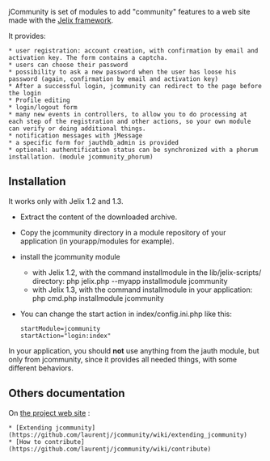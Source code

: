 jCommunity is set of modules to add "community" features to a web site made with the [Jelix framework](http://jelix.org).

It provides:

    * user registration: account creation, with confirmation by email and activation key. The form contains a captcha.
    * users can choose their password
    * possibility to ask a new password when the user has loose his password (again, confirmation by email and activation key)
    * After a successful login, jcommunity can redirect to the page before the login
    * Profile editing
    * login/logout form
    * many new events in controllers, to allow you to do processing at each step of the registration and other actions, so your own module can verify or doing additional things.
    * notification messages with jMessage
    * a specific form for jauthdb_admin is provided
    * optional: authentification status can be synchronized with a phorum installation. (module jcommunity_phorum)


Installation
------------

It works only with Jelix 1.2 and 1.3.

  * Extract the content of the downloaded archive.
  * Copy the jcommunity directory in a module repository of your application (in
    yourapp/modules for example).
  * install the jcommunity module
      * with Jelix 1.2, with the command installmodule in the lib/jelix-scripts/
        directory: php jelix.php --myapp installmodule jcommunity
      * with Jelix 1.3, with the command installmodule in your application: php
        cmd.php installmodule jcommunity
  * You can change the start action in index/config.ini.php like this:

        startModule=jcommunity
        startAction="login:index"

In your application, you should **not** use anything from the jauth module, but
only from jcommunity, since it provides all needed things, with some different
behaviors.


Others documentation
--------------------

On [the project web site](https://github.com/laurentj/jcommunity) :


    * [Extending jcommunity](https://github.com/laurentj/jcommunity/wiki/extending_jcommunity)
    * [How to contribute](https://github.com/laurentj/jcommunity/wiki/contribute)

